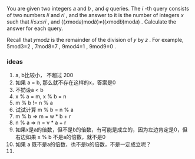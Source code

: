 You are given two integers 𝑎
 and 𝑏
, and 𝑞
 queries. The 𝑖
-th query consists of two numbers 𝑙𝑖
 and 𝑟𝑖
, and the answer to it is the number of integers 𝑥
 such that 𝑙𝑖≤𝑥≤𝑟𝑖
, and ((𝑥mod𝑎)mod𝑏)≠((𝑥mod𝑏)mod𝑎)
. Calculate the answer for each query.

Recall that 𝑦mod𝑧
 is the remainder of the division of 𝑦
 by 𝑧
. For example, 5mod3=2
, 7mod8=7
, 9mod4=1
, 9mod9=0
.

### ideas
1. a, b比较小， 不超过 200
2. 如果 a = b, 那么就不存在这样的x，答案是0
3. 不妨设a < b
4. x % a = m, x % b = n
5. m % b != n % a
6. 试试计算 m % b = n % a
7. m % b => m = w * b + r
8. n % a => n = v * a + r
9. 如果x是a的倍数，但不是b的倍数，有可能是成立的，因为左边肯定是0，但右边如果 x % b 不是a的倍数，就不是0
10. 如果 a 既不是a的倍数，也不是b的倍数，不是一定成立呢？
11. 